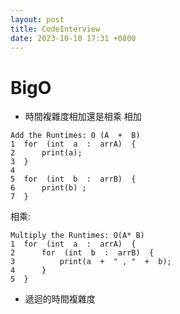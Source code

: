 ```yaml
---
layout: post
title: CodeInterview
date: 2023-10-10 17:31 +0800
---
```




# BigO
* 時間複雜度相加還是相乘
相加
```
Add the Runtimes: 0 (A  +  B) 
1  for  (int  a  :  arrA)  { 
2      print(a); 
3  } 
4 
5  for  (int  b  :  arrB)  { 
6      print(b) ; 
7  } 
```

相乘:
```
Multiply the Runtimes: O(A* B) 
1  for  (int  a  :  arrA)  { 
2      for  (int  b  :  arrB)  { 
3          print(a  +  " , "  +  b); 
4      }     
5  } 
```

* 遞迴的時間複雜度
